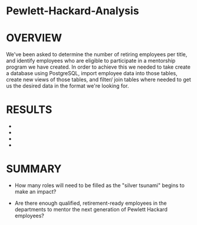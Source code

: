 # Pewlett-Hackard-Analysis

# OVERVIEW
We've been asked to determine the number of retiring employees per title, and identify employees who are eligible to participate in a mentorship program we have created. In order to achieve this we needed to take create a database using PostgreSQL, import employee data into those tables, create new views of those tables, and filter/ join tables where needed to get us the desired data in the format we're looking for. 

# RESULTS

- 

- 

- 

-  

# SUMMARY 

- How many roles will need to be filled as the "silver tsunami" begins to make an impact?

- Are there enough qualified, retirement-ready employees in the departments to mentor the next generation of Pewlett Hackard employees?
